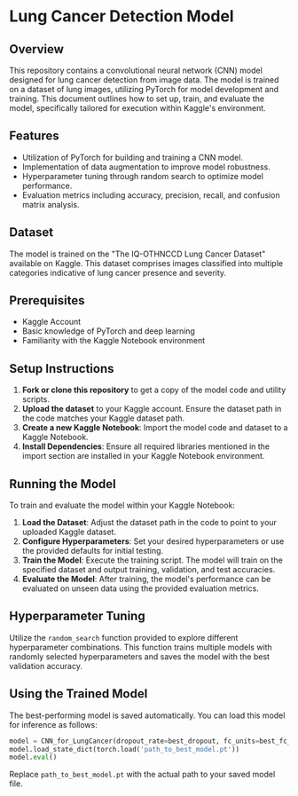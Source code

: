 # Lung Cancer Detection Model

## Overview
This repository contains a convolutional neural network (CNN) model designed for lung cancer detection from image data. The model is trained on a dataset of lung images, utilizing PyTorch for model development and training. This document outlines how to set up, train, and evaluate the model, specifically tailored for execution within Kaggle's environment.

## Features
- Utilization of PyTorch for building and training a CNN model.
- Implementation of data augmentation to improve model robustness.
- Hyperparameter tuning through random search to optimize model performance.
- Evaluation metrics including accuracy, precision, recall, and confusion matrix analysis.

## Dataset
The model is trained on the "The IQ-OTHNCCD Lung Cancer Dataset" available on Kaggle. This dataset comprises images classified into multiple categories indicative of lung cancer presence and severity.

## Prerequisites
- Kaggle Account
- Basic knowledge of PyTorch and deep learning
- Familiarity with the Kaggle Notebook environment

## Setup Instructions
1. **Fork or clone this repository** to get a copy of the model code and utility scripts.
2. **Upload the dataset** to your Kaggle account. Ensure the dataset path in the code matches your Kaggle dataset path.
3. **Create a new Kaggle Notebook**: Import the model code and dataset to a Kaggle Notebook.
4. **Install Dependencies**: Ensure all required libraries mentioned in the import section are installed in your Kaggle Notebook environment.

## Running the Model
To train and evaluate the model within your Kaggle Notebook:
1. **Load the Dataset**: Adjust the dataset path in the code to point to your uploaded Kaggle dataset.
2. **Configure Hyperparameters**: Set your desired hyperparameters or use the provided defaults for initial testing.
3. **Train the Model**: Execute the training script. The model will train on the specified dataset and output training, validation, and test accuracies.
4. **Evaluate the Model**: After training, the model's performance can be evaluated on unseen data using the provided evaluation metrics.

## Hyperparameter Tuning
Utilize the `random_search` function provided to explore different hyperparameter combinations. This function trains multiple models with randomly selected hyperparameters and saves the model with the best validation accuracy.

## Using the Trained Model
The best-performing model is saved automatically. You can load this model for inference as follows:
```python
model = CNN_for_LungCancer(dropout_rate=best_dropout, fc_units=best_fc_units)
model.load_state_dict(torch.load('path_to_best_model.pt'))
model.eval()
```
Replace `path_to_best_model.pt` with the actual path to your saved model file.
